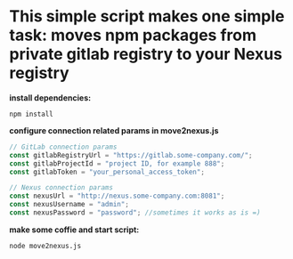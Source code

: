 # This simple script makes one simple task: moves npm packages from private gitlab registry to your Nexus registry

**install dependencies:**

```console
npm install
```

**configure connection related params in move2nexus.js**

```javascript
// GitLab connection params
const gitlabRegistryUrl = "https://gitlab.some-company.com/";
const gitlabProjectId = "project ID, for example 888";
const gitlabToken = "your_personal_access_token";

// Nexus connection params
const nexusUrl = "http://nexus.some-company.com:8081";
const nexusUsername = "admin";
const nexusPassword = "password"; //sometimes it works as is =)
```

**make some coffie and start script:**

```console
node move2nexus.js
```
